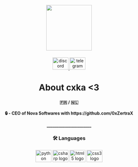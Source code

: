 <div align="center">
  <img height="150" src="https://cdn.discordapp.com/attachments/1105598191224762480/1108887528666316861/NOVA_png.png"  />
</div>

###

<div align="center">
  <a href="https://discord.gg/novatools" target="_blank">
    <img src="https://raw.githubusercontent.com/maurodesouza/profile-readme-generator/master/src/assets/icons/social/discord/default.svg" width="52" height="40" alt="discord logo"  />
  </a>
  <a href="https://t.me/novaSoftwares" target="_blank">
    <img src="https://raw.githubusercontent.com/maurodesouza/profile-readme-generator/master/src/assets/icons/social/telegram/default.svg" width="52" height="40" alt="telegram logo"  />
  </a>
</div> 

###

<h1 align="center">About cxka <3</h1>

###

<h4 align="center">🇫🇷 / 🇳🇱<br><br>🔒 - CEO of Nova Softwares with https://github.com/0xZertraX<br><br>______________________</h4>

###

<h3 align="center">🛠 Languages</h3>

###

<div align="center">
  <img src="https://cdn.jsdelivr.net/gh/devicons/devicon/icons/python/python-original.svg" height="40" width="52" alt="python logo"  />
  <img src="https://cdn.jsdelivr.net/gh/devicons/devicon/icons/csharp/csharp-original.svg" height="40" width="52" alt="csharp logo"  />
  <img src="https://cdn.jsdelivr.net/gh/devicons/devicon/icons/html5/html5-original.svg" height="40" width="52" alt="html5 logo"  />
  <img src="https://cdn.jsdelivr.net/gh/devicons/devicon/icons/css3/css3-original.svg" height="40" width="52" alt="css3 logo"  />
</div>

###


###
